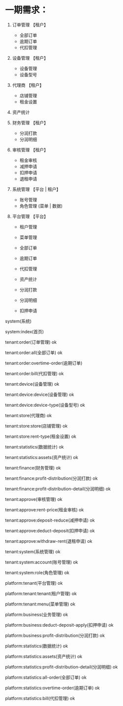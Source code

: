 # 一期需求：

1. 订单管理 【租户】
   - 全部订单
   - 逾期订单
   - 代扣管理
2. 设备管理 【租户】
   - 设备管理
   - 设备型号
3. 代理商 【租户】
   - 店铺管理
   - 租金设置
4. 资产统计
5. 财务管理 【租户】
   - 分润打款
   - 分润明细
6. 审核管理 【租户】

   - 租金审核
   - 减押申请
   - 扣押申请
   - 退租申请

7. 系统管理 【平台 | 租户】
   - 账号管理
   - 角色管理 (菜单 | 数据)
8. 平台管理 【平台】

   - 租户管理
   - 菜单管理

   - 全部订单
   - 逾期订单
   - 代扣管理

   - 资产统计

   - 分润打款
   - 分润明细

   - 扣押申请

system(系统)

system:index(首页)

tenant:order(订单管理) ok

tenant:order:all(全部订单) ok

tenant:order:overtime-order(逾期订单)

tenant:order:bill(代扣管理) ok

tenant:device(设备管理) ok

tenant:device:device(设备管理) ok

tenant:device:device-type(设备型号) ok

tenant:store(代理商) ok

tenant:store:store(店铺管理) ok

tenant:store:rent-type(租金设置) ok

tenant:statistics(数据统计) ok

tenant:statistics:assets(资产统计) ok

tenant:finance(财务管理) ok

tenant:finance:profit-distribution(分润打款) ok

tenant:finance:profit-distribution-detail(分润明细) ok

tenant:approve(审核管理) ok

tenant:approve:rent-price(租金审核) ok

tenant:approve:deposit-reduce(减押申请) ok

tenant:approve:deduct-deposit(扣押申请) ok

tenant:approve:withdraw-rent(退租申请) ok

tenant:system(系统管理) ok

tenant:system:account(账号管理) ok

tenant:system:role(角色管理) ok

platform:tenant(平台管理) ok

platform:tenant:tenant(租户管理) ok

platform:tenant:menu(菜单管理) ok

platform:business(业务管理) ok

platform:business:deduct-deposit-apply(扣押申请) ok

platform:business:profit-distribution(分润打款) ok

platform:statistics(数据统计) ok

platform:statistics:assets(资产统计) ok

platform:statistics:profit-distribution-detail(分润明细) ok

platform:statistics:all-order(全部订单) ok

platform:statistics:overtime-order(逾期订单) ok

platform:statistics:bill(代扣管理) ok
